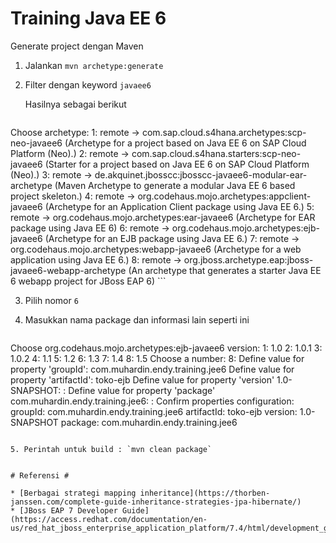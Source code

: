 # Training Java EE 6 #

Generate project dengan Maven

1. Jalankan `mvn archetype:generate`

2. Filter dengan keyword `javaee6`

    Hasilnya sebagai berikut

    ```
Choose archetype:
1: remote -> com.sap.cloud.s4hana.archetypes:scp-neo-javaee6 (Archetype for a project based on Java EE 6 on SAP Cloud Platform (Neo).)
2: remote -> com.sap.cloud.s4hana.starters:scp-neo-javaee6 (Starter for a project based on Java EE 6 on SAP Cloud Platform (Neo).)
3: remote -> de.akquinet.jbosscc:jbosscc-javaee6-modular-ear-archetype (Maven Archetype to generate a modular Java EE 6 based project skeleton.)
4: remote -> org.codehaus.mojo.archetypes:appclient-javaee6 (Archetype for an Application Client package using Java EE 6.)
5: remote -> org.codehaus.mojo.archetypes:ear-javaee6 (Archetype for EAR package using Java EE 6)
6: remote -> org.codehaus.mojo.archetypes:ejb-javaee6 (Archetype for an EJB package using Java EE 6.)
7: remote -> org.codehaus.mojo.archetypes:webapp-javaee6 (Archetype for a web application using Java EE 6.)
8: remote -> org.jboss.archetype.eap:jboss-javaee6-webapp-archetype (An archetype that generates a starter Java EE 6 webapp project for JBoss EAP 6)
    ```

3. Pilih nomor `6`

4. Masukkan nama package dan informasi lain seperti ini

   ```
Choose org.codehaus.mojo.archetypes:ejb-javaee6 version: 
1: 1.0
2: 1.0.1
3: 1.0.2
4: 1.1
5: 1.2
6: 1.3
7: 1.4
8: 1.5
Choose a number: 8: 
Define value for property 'groupId': com.muhardin.endy.training.jee6
Define value for property 'artifactId': toko-ejb
Define value for property 'version' 1.0-SNAPSHOT: : 
Define value for property 'package' com.muhardin.endy.training.jee6: : 
Confirm properties configuration:
groupId: com.muhardin.endy.training.jee6
artifactId: toko-ejb
version: 1.0-SNAPSHOT
package: com.muhardin.endy.training.jee6
   ```

5. Perintah untuk build : `mvn clean package`


# Referensi #

* [Berbagai strategi mapping inheritance](https://thorben-janssen.com/complete-guide-inheritance-strategies-jpa-hibernate/)
* [JBoss EAP 7 Developer Guide](https://access.redhat.com/documentation/en-us/red_hat_jboss_enterprise_application_platform/7.4/html/development_guide/index)